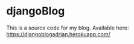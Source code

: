 # djangoBlog

This is a source code for my blog. Available here: https://djangoblogadrian.herokuapp.com/
